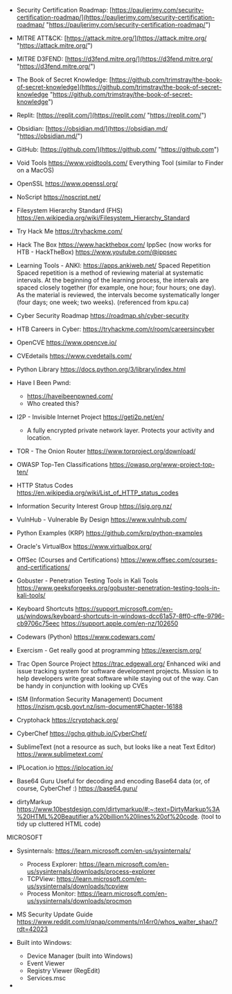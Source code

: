 -  Security Certification Roadmap: 
   [https://pauljerimy.com/security-certification-roadmap/](https://pauljerimy.com/security-certification-roadmap/ "https://pauljerimy.com/security-certification-roadmap/")
   
-  MITRE ATT&CK: 
   [https://attack.mitre.org/](https://attack.mitre.org/ "https://attack.mitre.org/")
   
-  MITRE D3FEND: 
   [https://d3fend.mitre.org/](https://d3fend.mitre.org/ "https://d3fend.mitre.org/")
   
-  The Book of Secret Knowledge: 
   [https://github.com/trimstray/the-book-of-secret-knowledge](https://github.com/trimstray/the-book-of-secret-knowledge "https://github.com/trimstray/the-book-of-secret-knowledge")
   
-  Replit: 
   [https://replit.com/](https://replit.com/ "https://replit.com/")
   
-  Obsidian: 
   [https://obsidian.md/](https://obsidian.md/ "https://obsidian.md/") 
   
-  GitHub:
   [https://github.com/](https://github.com/ "https://github.com")
   
-  Void Tools
   https://www.voidtools.com/
	   Everything Tool (similar to Finder on a MacOS)
	   
-  OpenSSL
   https://www.openssl.org/
   
-  NoScript
    https://noscript.net/
    
-  Filesystem Hierarchy Standard (FHS)
    https://en.wikipedia.org/wiki/Filesystem_Hierarchy_Standard
    
-  Try Hack Me
	https://tryhackme.com/
	
-  Hack The Box
	https://www.hackthebox.com/
	IppSec (now works for HTB - HackTheBox)
	https://www.youtube.com/@ippsec
	
-  Learning Tools - ANKI:
    https://apps.ankiweb.net/
    Spaced Repetition
    Spaced repetition is a method of reviewing material at systematic intervals. At the beginning of the learning process, the intervals are spaced closely together (for example, one hour; four hours; one day). As the material is reviewed, the intervals become systematically longer (four days; one week; two weeks). (referenced from kpu.ca)
    
-  Cyber Security Roadmap
	https://roadmap.sh/cyber-security

-  HTB Careers in Cyber:
    https://tryhackme.com/r/room/careersincyber
    
-  OpenCVE
	https://www.opencve.io/

- CVEdetails
	https://www.cvedetails.com/
	
-  Python Library
    https://docs.python.org/3/library/index.html
    
-  Have I Been Pwnd:
	- https://haveibeenpwned.com/
	- Who created this?
	  
-  I2P - Invisible Internet Project
	https://geti2p.net/en/
	- A fully encrypted private network layer. Protects your activity and location. 
    
-  TOR - The Onion Router
	https://www.torproject.org/download/

-  OWASP Top-Ten Classifications
	https://owasp.org/www-project-top-ten/
	
-  HTTP Status Codes
    https://en.wikipedia.org/wiki/List_of_HTTP_status_codes

-  Information Security Interest Group
    https://isig.org.nz/

-  VulnHub - Vulnerable By Design
    https://www.vulnhub.com/

-  Python Examples (KRP)
	https://github.com/krp/python-examples

-  Oracle's VirtualBox
    https://www.virtualbox.org/

-  OffSec (Courses and Certifications)
	https://www.offsec.com/courses-and-certifications/
	
-  Gobuster - Penetration Testing Tools in Kali Tools
	https://www.geeksforgeeks.org/gobuster-penetration-testing-tools-in-kali-tools/

-  Keyboard Shortcuts
	https://support.microsoft.com/en-us/windows/keyboard-shortcuts-in-windows-dcc61a57-8ff0-cffe-9796-cb9706c75eec
	https://support.apple.com/en-nz/102650

-  Codewars (Python)
	https://www.codewars.com/

- Exercism - Get really good at programming
    https://exercism.org/

- Trac Open Source Project
    https://trac.edgewall.org/
	Enhanced wiki and issue tracking system for software development projects. Mission is to help developers write great software while staying out of the way. Can be handy in conjunction with looking up CVEs

- ISM (Information Security Management) Document
  https://nzism.gcsb.govt.nz/ism-document#Chapter-16188

- Cryptohack
  https://cryptohack.org/

- CyberChef
  https://gchq.github.io/CyberChef/

- SublimeText 
  (not a resource as such, but looks like a neat Text Editor)
  https://www.sublimetext.com/

- IPLocation.io
  https://iplocation.io/
  
- Base64 Guru
  Useful for decoding and encoding Base64 data (or, of course, CyberChef :) 
  https://base64.guru/
  
- dirtyMarkup
  https://www.10bestdesign.com/dirtymarkup/#:~:text=DirtyMarkup%3A%20HTML%20Beautifier,a%20billion%20lines%20of%20code.
  (tool to tidy up cluttered HTML code)

MICROSOFT

- Sysinternals: 
  https://learn.microsoft.com/en-us/sysinternals/
	- Process Explorer: https://learn.microsoft.com/en-us/sysinternals/downloads/process-explorer
	- TCPView: https://learn.microsoft.com/en-us/sysinternals/downloads/tcpview
	- Process Monitor: https://learn.microsoft.com/en-us/sysinternals/downloads/procmon
- MS Security Update Guide
    https://www.reddit.com/r/qnap/comments/n14rr0/whos_walter_shao/?rdt=42023
	  
- Built into Windows:
	- Device Manager (built into Windows)
	- Event Viewer
	- Registry Viewer (RegEdit)
	- Services.msc
- 
	  
   
   
   


